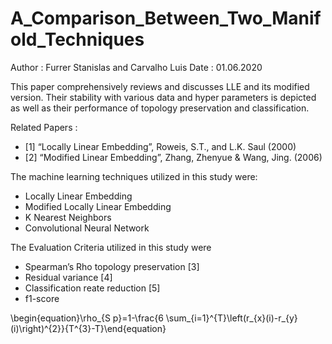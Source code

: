 # A_Comparison_Between_Two_Manifold_Techniques
Author : Furrer Stanislas and Carvalho Luis
Date   : 01.06.2020

This paper comprehensively reviews and discusses LLE and its modified version. Their stability with various data and hyper parameters is depicted as well as their performance of topology preservation and classification.

Related Papers :
* [1] “Locally Linear Embedding”, Roweis, S.T., and L.K. Saul (2000)
* [2] “Modified Linear Embedding”, Zhang, Zhenyue & Wang, Jing. (2006)


The machine learning techniques utilized in this study were:
* Locally Linear Embedding
* Modified Locally Linear Embedding
* K Nearest Neighbors
* Convolutional Neural Network

The Evaluation Criteria utilized in this study were
* Spearman’s Rho topology preservation [3]
* Residual variance [4]
* Classification reate reduction [5]
* f1-score

\begin{equation}\rho_{S p}=1-\frac{6 \sum_{i=1}^{T}\left(r_{x}(i)-r_{y}(i)\right)^{2}}{T^{3}-T}\end{equation}
